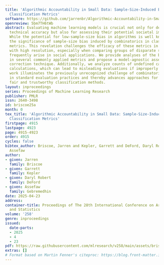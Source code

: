 ```yaml
---
title: 'Algorithmic Accountability in Small Data: Sample-Size-Induced Bias Within
  Classification Metrics'
software: https://github.com/jarrenbr/Algorithmic-Accountability-in-Small-Data
openreview: 5bm7TH6tWb
abstract: Evaluating machine learning models is crucial not only for determining their
  technical accuracy but also for assessing their potential societal implications.
  While the potential for low-sample-size bias in algorithms is well known, we demonstrate
  the significance of sample-size bias induced by combinatorics in classification
  metrics. This revelation challenges the efficacy of these metrics in assessing bias
  with high resolution, especially when comparing groups of disparate sizes, which
  frequently arise in social applications. We provide analyses of the bias that appears
  in several commonly applied metrics and propose a model-agnostic assessment and
  correction technique. Additionally, we analyze counts of undefined cases in metric
  calculations, which can lead to misleading evaluations if improperly handled. This
  work illuminates the previously unrecognized challenge of combinatorics and probability
  in standard evaluation practices and thereby advances approaches for performing
  fair and trustworthy classification methods.
layout: inproceedings
series: Proceedings of Machine Learning Research
publisher: PMLR
issn: 2640-3498
id: briscoe25a
month: 0
tex_title: 'Algorithmic Accountability in Small Data: Sample-Size-Induced Bias Within
  Classification Metrics'
firstpage: 4915
lastpage: 4923
page: 4915-4923
order: 4915
cycles: false
bibtex_author: Briscoe, Jarren and Kepler, Garrett and DeFord, Daryl Robert and Gebremedhin,
  Assefaw
author:
- given: Jarren
  family: Briscoe
- given: Garrett
  family: Kepler
- given: Daryl Robert
  family: DeFord
- given: Assefaw
  family: Gebremedhin
date: 2025-04-23
address:
container-title: Proceedings of The 28th International Conference on Artificial Intelligence
  and Statistics
volume: '258'
genre: inproceedings
issued:
  date-parts:
  - 2025
  - 4
  - 23
pdf: https://raw.githubusercontent.com/mlresearch/v258/main/assets/briscoe25a/briscoe25a.pdf
extras: []
# Format based on Martin Fenner's citeproc: https://blog.front-matter.io/posts/citeproc-yaml-for-bibliographies/
---
```

